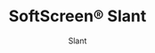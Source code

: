 ---
title: "SoftScreen® Slant"
image_primary: "img/Arktura_SoftScreen_Slant_Single-1600x1078.jpg"
image_secondary: "img/Arktura-SoftScreen-Slant-Flexible-Meeting-Space-Web-04.jpg"
description: "Slant%u2019s%20wall%20panels%20and%20partitions%20bring%20to%20life%20modern%20geometric%20design%2C%20calling%20to%20mind%20elegant%20galas%20and%20sophisticated%20balls.%20And%20thanks%20to%20the%20Soft%20Sound%20material%2C%20you%20can%20also%20achieve%20targeted%20sound%20control%2C%20without%20sacrificing%20elegant%20design.%20These%20panels%20can%20be%20either%20fixed%20into%20place%20cable%20hung%2C%20wall%20mounted%2C%20or%20set%20on%20a%20track%20to%20serve%20as%20operable%20dividers.%20%A0"
designer: "Arktura"
subtitle: "Slant"
href: "https://arktura.com/product/softscreen-slant/"
tags: 
  - "arktura"
  - "Acoustic"
  - "Wall Panels"
  - "Partitions"
  - "wall-panels"
category: "wall-panels"
manufacturer: "Arktura"
slug: "/manufacturers/arktura/wall-panels/arktura-soft-screen-slant"
---